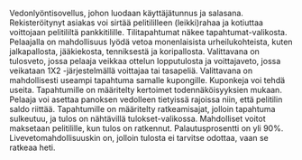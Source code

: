 Vedonlyöntisovellus, johon luodaan käyttäjätunnus ja salasana. Rekisteröitynyt asiakas voi sirtää pelitililleen (leikki)rahaa ja kotiuttaa voittojaan pelitililtä pankkitilille. Tilitapahtumat näkee tapahtumat-valikosta. Pelaajalla on mahdollisuus lyödä vetoa monenlaisista urheilukohteista, kuten jalkapallosta, jääkiekosta, tenniksestä ja koripallosta. Valittavana on tulosveto, jossa pelaaja veikkaa ottelun lopputulosta ja voittajaveto, jossa veikataan 1X2 -järjestelmällä voittajaa tai tasapeliä. Valittavana on mahdollisesti useampi tapahtuma samalle kupongille. Kuponkeja voi tehdä useita. Tapahtumille on määritelty kertoimet todennäköisyyksien mukaan. Pelaaja voi asettaa panoksen vedolleen tietyissä rajoissa niin, että pelitilin saldo riittää. Tapahtumille on määritelty ratkeamisajat, jolloin tapahtuma sulkeutuu, ja tulos on nähtävillä tulokset-valikossa. Mahdolliset voitot maksetaan pelitilille, kun tulos on ratkennut. Palautusprosentti on yli 90%. Livevetomahdollisuuskin on, jolloin tulosta ei tarvitse odottaa, vaan se ratkeaa heti.
